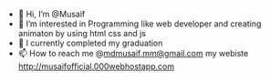 - 👋 Hi, I’m @Musaif
- 👀 I’m interested in Programming like web developer and creating animaton by using html css and js
- 🌱 I currently completed my graduation
- 📫 How to reach me @mdmusaif.mm@gmail.com
 my webiste http://musaifofficial.000webhostapp.com
 

<!---
Musaif786/Musaif786 is a ✨ special ✨ repository because its `README.md` (this file) appears on your GitHub profile.
You can click the Preview link to take a look at your changes.
--->
